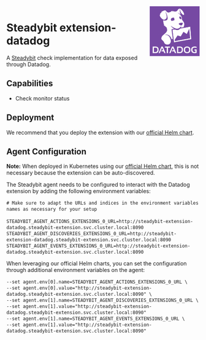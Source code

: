 <img src="./logo.png" height="130" align="right" alt="Datadog logo depicting a dog with the text 'Datadog'">

# Steadybit extension-datadog

A [Steadybit](https://www.steadybit.com/) check implementation for data exposed through Datadog.

## Capabilities

 - Check monitor status

## Deployment

We recommend that you deploy the extension with our [official Helm chart](https://github.com/steadybit/helm-charts/tree/main/charts/steadybit-extension-datadog).

## Agent Configuration

**Note:** When deployed in Kubernetes using our [official Helm chart](https://github.com/steadybit/helm-charts/tree/main/charts/steadybit-extension-datadog), this is not necessary because the extension can be auto-discovered.

The Steadybit agent needs to be configured to interact with the Datadog extension by adding the following environment variables:

```shell
# Make sure to adapt the URLs and indices in the environment variables names as necessary for your setup

STEADYBIT_AGENT_ACTIONS_EXTENSIONS_0_URL=http://steadybit-extension-datadog.steadybit-extension.svc.cluster.local:8090
STEADYBIT_AGENT_DISCOVERIES_EXTENSIONS_0_URL=http://steadybit-extension-datadog.steadybit-extension.svc.cluster.local:8090
STEADYBIT_AGENT_EVENTS_EXTENSIONS_0_URL=http://steadybit-extension-datadog.steadybit-extension.svc.cluster.local:8090
```

When leveraging our official Helm charts, you can set the configuration through additional environment variables on the agent:

```
--set agent.env[0].name=STEADYBIT_AGENT_ACTIONS_EXTENSIONS_0_URL \
--set agent.env[0].value="http://steadybit-extension-datadog.steadybit-extension.svc.cluster.local:8090" \
--set agent.env[1].name=STEADYBIT_AGENT_DISCOVERIES_EXTENSIONS_0_URL \
--set agent.env[1].value="http://steadybit-extension-datadog.steadybit-extension.svc.cluster.local:8090"
--set agent.env[1].name=STEADYBIT_AGENT_EVENTS_EXTENSIONS_0_URL \
--set agent.env[1].value="http://steadybit-extension-datadog.steadybit-extension.svc.cluster.local:8090"
```
